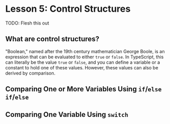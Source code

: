 # Lesson 5: Control Structures

TODO: Flesh this out

## What are control structures?

"Boolean," named after the 19th century mathematician George Boole, is an expression that can be evaluated to either
`true` or `false`. In TypeScript, this can literally be the value `true` or `false`, and you can define a variable or
a constant to hold one of these values. However, these values can also be derived by comparison.

## Comparing One or More Variables Using `if`/`else if`/`else`

## Comparing One Variable Using `switch`
